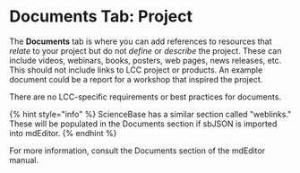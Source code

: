 # Documents Tab: Project

The **Documents** tab is where you can add references to resources that _relate_ to your project but do not _define_ or _describe_ the project. These can include videos, webinars, books, posters, web pages, news releases, etc. This should not include links to LCC project or products. An example document could be a report for a workshop that inspired the project.

There are no LCC-specific requirements or best practices for documents.

{% hint style="info" %}
ScienceBase has a similar section called "weblinks." These will be populated in the Documents section if sbJSON is imported into mdEditor.
{% endhint %}

For more information, consult the Documents section of the mdEditor manual.

